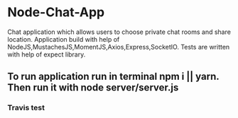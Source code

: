 # Node-Chat-App
Chat application which allows users to choose private chat rooms and share location.
Application build with help of NodeJS,MustachesJS,MomentJS,Axios,Express,SocketIO.
Tests are written with help of expect library.
## To run application run in terminal npm i || yarn. Then run it with node server/server.js
### Travis test
